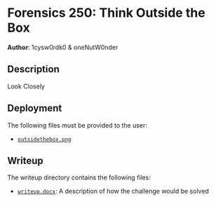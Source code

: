 # Forensics 250: Think Outside the Box
**Author**: 1cysw0rdk0 & oneNutW0nder

## Description
Look Closely

## Deployment
The following files must be provided to the user:
- [`outsidethebox.png`](./outsidethebox.png)

## Writeup
The writeup directory contains the following files:
- [`writeup.docx`](./writeup/writeup.docx): A description of how the challenge
  would be solved